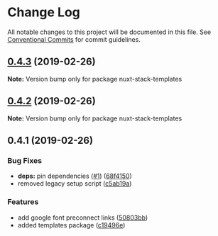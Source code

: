 # Change Log

All notable changes to this project will be documented in this file.
See [Conventional Commits](https://conventionalcommits.org) for commit guidelines.

## [0.4.3](https://github.com/wagerfield/nuxt-stack/compare/v0.4.2...v0.4.3) (2019-02-26)

**Note:** Version bump only for package nuxt-stack-templates





## [0.4.2](https://github.com/wagerfield/nuxt-stack/compare/v0.4.1...v0.4.2) (2019-02-26)

**Note:** Version bump only for package nuxt-stack-templates





## 0.4.1 (2019-02-26)

### Bug Fixes

* **deps:** pin dependencies ([#1](https://github.com/wagerfield/nuxt-stack/issues/1)) ([68f4150](https://github.com/wagerfield/nuxt-stack/commit/68f4150))
* removed legacy setup script ([c5ab19a](https://github.com/wagerfield/nuxt-stack/commit/c5ab19a))

### Features

* add google font preconnect links ([50803bb](https://github.com/wagerfield/nuxt-stack/commit/50803bb))
* added templates package ([c19496e](https://github.com/wagerfield/nuxt-stack/commit/c19496e))
